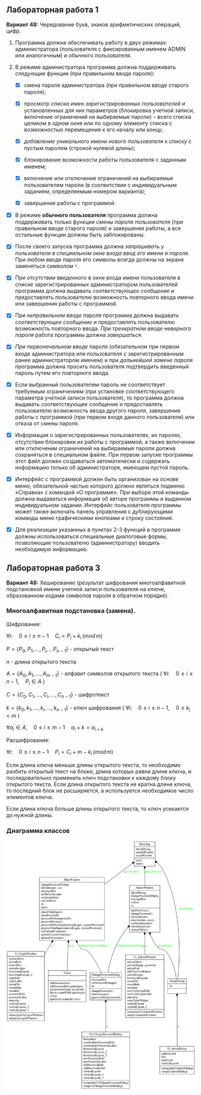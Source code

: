 ## Лабораторная работа 1

**Вариант 48:** Чередование букв, знаков арифметических операций, цифр.

1.  Программа должна обеспечивать работу в двух режимах: администратора (пользователя с фиксированным именем ADMIN или аналогичным) и обычного пользователя.

2. В режиме администратора программа должна поддерживать следующие функции (при правильном вводе пароля):
	- [x] смена пароля администратора (при правильном вводе старого пароля);
	- [x] просмотр *списка имен зарегистрированных пользователей* и установленных для них параметров (блокировка учетной записи, включение ограничений на выбираемые пароли) – всего списка целиком в одном окне или по одному элементу списка с возможностью перемещения к его началу или концу;
	- [x] *добавление уникального имени нового пользователя* к списку с пустым паролем (строкой нулевой длины);
	- [x] блокирование возможности работы пользователя с заданным именем;
	- [x] включение или отключение ограничений на выбираемые пользователем пароли (в соответствии с индивидуальным заданием, определяемым номером варианта);
	- [x] завершение работы с программой.


- [x] В режиме **обычного пользователя** программа должна поддерживать только функции *смены пароля пользователя* (при правильном вводе старого пароля) и завершения работы, а все остальные функции должны быть заблокированы.

- [x]  После своего запуска программа должна *запрашивать у пользователя в специальном окне входа ввод его имени и пароля*. При любом вводе пароля его символы всегда должны на экране заменяться символом `*`.

- [x] При *отсутствии введенного* в окне входа имени пользователя в списке зарегистрированных администратором пользователей программа должна выдавать *соответствующее сообщение* и предоставлять пользователю возможность повторного ввода имени или завершения работы с программой.

- [x] При *неправильном вводе* пароля программа должна выдавать *соответствующее сообщение* и предоставлять пользователю возможность повторного ввода. *При трехкратном вводе неверного пароля* работа программы должна *завершаться*.

- [x] *При первоначальном вводе* пароля (обязательном при первом входе администратора или пользователя с зарегистрированным ранее администратором именем) и при *дальнейшей замене пароля* программа должна просить пользователя подтвердить введенный пароль путем его повторного ввода.

- [x] Если выбранный пользователем пароль не соответствует требуемым ограничениям (при установке соответствующего параметра учетной записи пользователя), то программа должна выдавать соответствующее сообщение и предоставлять пользователю возможность ввода другого пароля, завершения работы с программой (при первом входе данного пользователя) или отказа от смены пароля.

- [x] Информация о зарегистрированных пользователях, их паролях, отсутствии блокировки их работы с программой, а также включении или отключении ограничений на выбираемые пароли должна сохраняться в специальном файле. При первом запуске программы этот файл должен создаваться автоматически и содержать информацию только об администраторе, имеющем пустой пароль.

- [x] Интерфейс с программой должен быть организован на основе меню, обязательной частью которого должно являться подменю «Справка» с командой «О программе». При выборе этой команды должна выдаваться информация об авторе программы и выданном индивидуальном задании. Интерфейс пользователя программы может также включать панель управления с дублирующими команды меню графическими кнопками и строку состояния.

- [x] Для реализации указанных в пунктах 2-3 функций в программе должны использоваться специальные диалоговые формы, позволяющие пользователю (администратору) вводить необходимую информацию.




## Лабораторная работа 3

**Вариант 48:** Хеширование (результат шифрования многоалфавитной подстановкой имени учетной записи пользователя на ключе, образованном кодами символов пароля в обратном порядке).


### Многоалфавитная подстановка (замена). 


Шифрование:

$\forall i: \quad 0 \leq i \leq n-1 \quad C_{i} = P_{i} + k_{i} \, (mod \,m)$

$P=\{P_0, P_1, ..., P_i, ... P_{n-1}\}$ - открытый текст

$n$ - длина открытого текста

$A = \{A_0, A_1, ..., A_{m-1}\}$ - алфавит символов открытого текста ( $\forall i: \quad 0 \leq i \leq n-1, \quad P_i \in A$ )

$C = \{C_0, C_1, ..., C_i, ..., C_{n-1}\}$ - шифротекст

$k = \{k_0, k_1, ..., k_i, ..., k_{n-1}\}$ - ключ шифрования ( $\forall i: \quad 0 \leq i \leq n-1, \quad 0 \leq k_i < m$ )

$\forall a_i \in A, \quad 0 \leq i \leq m-1 \quad a_i + k = a_{i+k}$



Расшифрование:

$\forall i: \quad 0 \leq i \leq n-1 \quad P_i = C_i + m - k_i \, (mod \, m)$

Если длина ключа меньше длины открытого текста, то необходимо разбить открытый текст на блоки, длина которых равна длине ключа, и последовательно применить ключ подстановки к каждому блоку открытого текста. Если длина открытого текста не кратна длине ключа, то последний блок не расширяется, а используется необходимое число элементов ключа.

Если длина ключа больше длины открытого текста, то ключ усекается до нужной длины.

### Диаграмма классов
![Диаграмма классов](./src/classes.svg)
